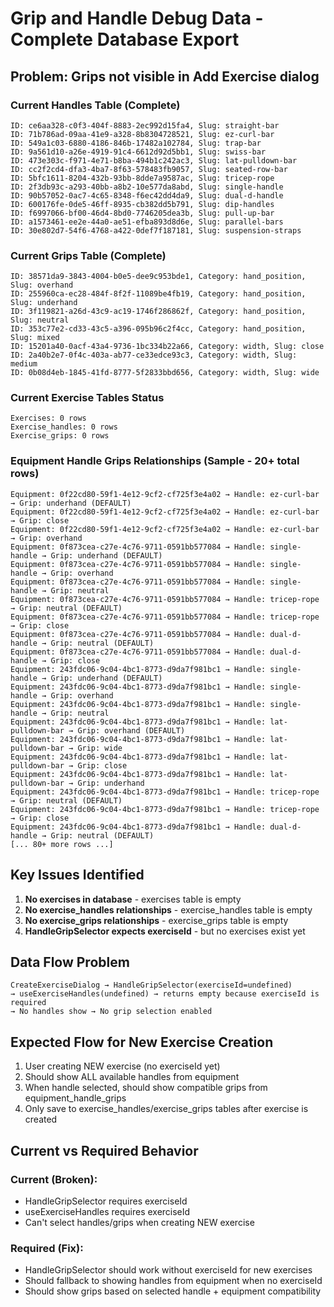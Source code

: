 # Grip and Handle Debug Data - Complete Database Export

## Problem: Grips not visible in Add Exercise dialog

### Current Handles Table (Complete)
```
ID: ce6aa328-c0f3-404f-8883-2ec992d15fa4, Slug: straight-bar
ID: 71b786ad-09aa-41e9-a328-8b8304728521, Slug: ez-curl-bar
ID: 549a1c03-6880-4186-846b-17482a102784, Slug: trap-bar
ID: 9a561d10-a26e-4919-91c4-6612d92d5bb1, Slug: swiss-bar
ID: 473e303c-f971-4e71-b8ba-494b1c242ac3, Slug: lat-pulldown-bar
ID: cc2f2cd4-dfa3-4ba7-8f63-578483fb9057, Slug: seated-row-bar
ID: 5bfc1611-8204-432b-93bb-8dde7a9587ac, Slug: tricep-rope
ID: 2f3db93c-a293-40bb-a8b2-10e577da8abd, Slug: single-handle
ID: 90b57052-0ac7-4c65-8348-f6ec42dd4da9, Slug: dual-d-handle
ID: 600176fe-0de5-46ff-8935-cb382dd5b791, Slug: dip-handles
ID: f6997066-bf00-46d4-8bd0-7746205dea3b, Slug: pull-up-bar
ID: a1573461-ee2e-44a0-ae51-efba893d8d6e, Slug: parallel-bars
ID: 30e802d7-54f6-4768-a422-0def7f187181, Slug: suspension-straps
```

### Current Grips Table (Complete)
```
ID: 38571da9-3843-4004-b0e5-dee9c953bde1, Category: hand_position, Slug: overhand
ID: 255960ca-ec28-484f-8f2f-11089be4fb19, Category: hand_position, Slug: underhand
ID: 3f119821-a26d-43c9-ac19-1746f286862f, Category: hand_position, Slug: neutral
ID: 353c77e2-cd33-43c5-a396-095b96c2f4cc, Category: hand_position, Slug: mixed
ID: 15201a40-0acf-43a4-9736-1bc334b22a66, Category: width, Slug: close
ID: 2a40b2e7-0f4c-403a-ab77-ce33edce93c3, Category: width, Slug: medium
ID: 0b08d4eb-1845-41fd-8777-5f2833bbd656, Category: width, Slug: wide
```

### Current Exercise Tables Status
```
Exercises: 0 rows
Exercise_handles: 0 rows  
Exercise_grips: 0 rows
```

### Equipment Handle Grips Relationships (Sample - 20+ total rows)
```
Equipment: 0f22cd80-59f1-4e12-9cf2-cf725f3e4a02 → Handle: ez-curl-bar → Grip: underhand (DEFAULT)
Equipment: 0f22cd80-59f1-4e12-9cf2-cf725f3e4a02 → Handle: ez-curl-bar → Grip: close
Equipment: 0f22cd80-59f1-4e12-9cf2-cf725f3e4a02 → Handle: ez-curl-bar → Grip: overhand
Equipment: 0f873cea-c27e-4c76-9711-0591bb577084 → Handle: single-handle → Grip: underhand (DEFAULT)
Equipment: 0f873cea-c27e-4c76-9711-0591bb577084 → Handle: single-handle → Grip: overhand
Equipment: 0f873cea-c27e-4c76-9711-0591bb577084 → Handle: single-handle → Grip: neutral
Equipment: 0f873cea-c27e-4c76-9711-0591bb577084 → Handle: tricep-rope → Grip: neutral (DEFAULT)
Equipment: 0f873cea-c27e-4c76-9711-0591bb577084 → Handle: tricep-rope → Grip: close
Equipment: 0f873cea-c27e-4c76-9711-0591bb577084 → Handle: dual-d-handle → Grip: neutral (DEFAULT)
Equipment: 0f873cea-c27e-4c76-9711-0591bb577084 → Handle: dual-d-handle → Grip: close
Equipment: 243fdc06-9c04-4bc1-8773-d9da7f981bc1 → Handle: single-handle → Grip: underhand (DEFAULT)
Equipment: 243fdc06-9c04-4bc1-8773-d9da7f981bc1 → Handle: single-handle → Grip: overhand
Equipment: 243fdc06-9c04-4bc1-8773-d9da7f981bc1 → Handle: single-handle → Grip: neutral
Equipment: 243fdc06-9c04-4bc1-8773-d9da7f981bc1 → Handle: lat-pulldown-bar → Grip: overhand (DEFAULT)
Equipment: 243fdc06-9c04-4bc1-8773-d9da7f981bc1 → Handle: lat-pulldown-bar → Grip: wide
Equipment: 243fdc06-9c04-4bc1-8773-d9da7f981bc1 → Handle: lat-pulldown-bar → Grip: close
Equipment: 243fdc06-9c04-4bc1-8773-d9da7f981bc1 → Handle: lat-pulldown-bar → Grip: underhand
Equipment: 243fdc06-9c04-4bc1-8773-d9da7f981bc1 → Handle: tricep-rope → Grip: neutral (DEFAULT)
Equipment: 243fdc06-9c04-4bc1-8773-d9da7f981bc1 → Handle: tricep-rope → Grip: close
Equipment: 243fdc06-9c04-4bc1-8773-d9da7f981bc1 → Handle: dual-d-handle → Grip: neutral (DEFAULT)
[... 80+ more rows ...]
```

## Key Issues Identified

1. **No exercises in database** - exercises table is empty
2. **No exercise_handles relationships** - exercise_handles table is empty  
3. **No exercise_grips relationships** - exercise_grips table is empty
4. **HandleGripSelector expects exerciseId** - but no exercises exist yet

## Data Flow Problem
```
CreateExerciseDialog → HandleGripSelector(exerciseId=undefined) 
→ useExerciseHandles(undefined) → returns empty because exerciseId is required
→ No handles show → No grip selection enabled
```

## Expected Flow for New Exercise Creation
1. User creating NEW exercise (no exerciseId yet)
2. Should show ALL available handles from equipment
3. When handle selected, should show compatible grips from equipment_handle_grips
4. Only save to exercise_handles/exercise_grips tables after exercise is created

## Current vs Required Behavior

### Current (Broken):
- HandleGripSelector requires exerciseId
- useExerciseHandles requires exerciseId  
- Can't select handles/grips when creating NEW exercise

### Required (Fix):
- HandleGripSelector should work without exerciseId for new exercises
- Should fallback to showing handles from equipment when no exerciseId
- Should show grips based on selected handle + equipment compatibility
